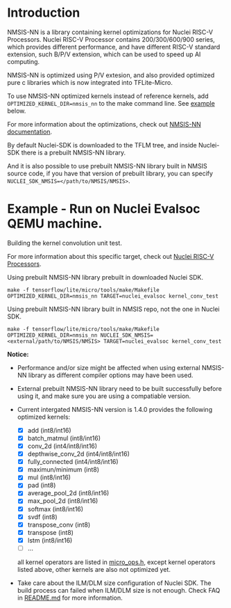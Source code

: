 # Introduction

NMSIS-NN is a library containing kernel optimizations for Nuclei RISC-V Processors.
Nuclei RISC-V Processor contains 200/300/600/900 series, which provides different performance,
and have different RISC-V standard extension, such B/P/V extension, which can be used to speed up
AI computing.

NMSIS-NN is optimized using P/V extesion, and also provided optimized pure c libraries which is
now integrated into TFLite-Micro.

To use NMSIS-NN optimized kernels instead of reference kernels, add
`OPTIMIZED_KERNEL_DIR=nmsis_nn` to the make command line. See [example](#example---run-on-nuclei-evalsoc-qemu-machine) below.

For more information about the optimizations, check out [NMSIS-NN documentation](https://doc.nucleisys.com/nmsis/nn/index.html).

By default Nuclei-SDK is downloaded to the TFLM tree, and inside Nuclei-SDK there is a prebuilt NMSIS-NN library.

And it is also possible to use prebuilt NMSIS-NN library built in NMSIS source code,
if you have that version of prebuilt library, you can specify `NUCLEI_SDK_NMSIS=</path/to/NMSIS/NMSIS>`.

# Example - Run on Nuclei Evalsoc QEMU machine.

Building the kernel convolution unit test.

For more information about this specific target, check out [Nuclei RISC-V Processors](../../nuclei_evalsoc/README.md).

Using prebuilt NMSIS-NN library prebuilt in downloaded Nuclei SDK.

```
make -f tensorflow/lite/micro/tools/make/Makefile OPTIMIZED_KERNEL_DIR=nmsis_nn TARGET=nuclei_evalsoc kernel_conv_test
```

Using prebuilt NMSIS-NN library built in NMSIS repo, not the one in Nuclei SDK.

```
make -f tensorflow/lite/micro/tools/make/Makefile OPTIMIZED_KERNEL_DIR=nmsis_nn NUCLEI_SDK_NMSIS=<external/path/to/NMSIS/NMSIS> TARGET=nuclei_evalsoc kernel_conv_test
```

**Notice:**

- Performance and/or size might be affected when using external NMSIS-NN library as different compiler options may have been used.
- External prebuilt NMSIS-NN library need to be built successfully before using it, and make sure you are using a compatiable version.
- Current intergated NMSIS-NN version is 1.4.0 provides the following optimized kernels:
  - [x] add (int8/int16)
  - [x] batch_matmul (int8/int16)
  - [x] conv_2d (int4/int8/int16)
  - [x] depthwise_conv_2d (int4/int8/int16)
  - [x] fully_connected (int4/int8/int16)
  - [x] maximun/minimum (int8)
  - [x] mul (int8/int16)
  - [x] pad (int8)
  - [x] average_pool_2d (int8/int16)
  - [x] max_pool_2d (int8/int16)
  - [x] softmax (int8/int16)
  - [x] svdf (int8)
  - [x] transpose_conv (int8)
  - [x] transpose (int8)
  - [x] lstm (int8/int16)
  - [ ] ... 
  
  all kernel operators are listed in [micro_ops.h](../micro_ops.h), except kernel operators listed above, other kernels are also not optimized yet.

- Take care about the ILM/DLM size configuration of Nuclei SDK. The build process can failed when ILM/DLM size is not enough. Check FAQ in [README.md](../../nuclei_evalsoc/README.md) for more information.
